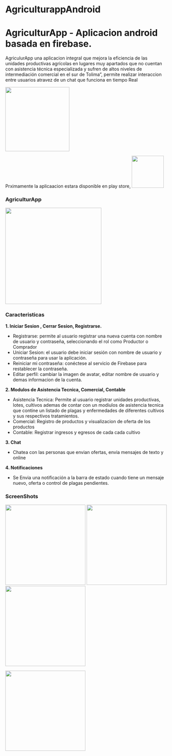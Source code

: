 # AgriculturappAndroid

# AgriculturApp - Aplicacion android basada en firebase.  
AgriculurApp una aplicacion integral que mejora la eficiencia de las unidades productivas agrícolas en lugares muy apartados 
que no cuentan con asistencia técnica especializada y sufren de altos niveles de intermediación comercial en el sur de Tolima”, permite realizar interaccion entre usuarios atravez de un chat que funciona en tiempo Real

<img src="https://play.google.com/intl/en_us/badges/images/generic/en_badge_web_generic.png" width="200"/> 

Prximamente la aplicaacion estara disponible en play store, 
<img src="https://s3.amazonaws.com/agriculturapp/screenshots/ic_launcher.png" width="100"/>

### AgriculturApp
<img src='https://s3.amazonaws.com/agriculturapp/screenshots/Screenshot_20180730-170552.jpg' width='300'/> 

### Caracteristicas  
**1. Iniciar Sesion , Cerrar Sesion, Registrarse.**  
* Registrarse: permite al usuario registrar una nueva cuenta con nombre de usuario y contraseña, seleccionando el rol como Productor o Comprador
* Uniciar Sesion: el usuario debe iniciar sesión con nombre de usuario y contraseña para usar la aplicación.
* Reiniciar mi contraseña: conéctese al servicio de Firebase para restablecer la contraseña.
* Editar perfil: cambiar la imagen de avatar, editar nombre de usuario y demas informacion de la cuenta.

**2. Modulos de Asistencia Tecnica, Comercial, Contable**  
* Asistencia Tecnica: Permite al usuario registrar unidades productivas, lotes, cultivos ademas de contar con un modiulos de asistencia tecnica
que contine un listado de plagas y enfermedades de diferentes cultivos y sus respectivos tratamientos.
* Comercial: Registro de productos y visualizacion de oferta de los productos
* Contable: Registrar ingresos y egresos de cada cada cultivo

**3. Chat**  
* Chatea con las personas que envian ofertas, envia mensajes de texto y online

**4. Notificaciones**    
* Se Envia una notificación a la barra de estado cuando tiene un mensaje nuevo, oferta o control de plagas pendientes.

### ScreenShots

<img src="https://s3.amazonaws.com/agriculturapp/screenshots/Screenshot_20180730-170605.jpg" width="250"/> <img src="https://s3.amazonaws.com/agriculturapp/screenshots/Screenshot_20180730-170552.jpg" width="250"/> <img src="https://s3.amazonaws.com/agriculturapp/screenshots/Screenshot_20180730-171015.jpg" width="250"/> 

<img src="https://s3.amazonaws.com/agriculturapp/screenshots/Screenshot_20180730-171024.jpg" width="250"/> 



